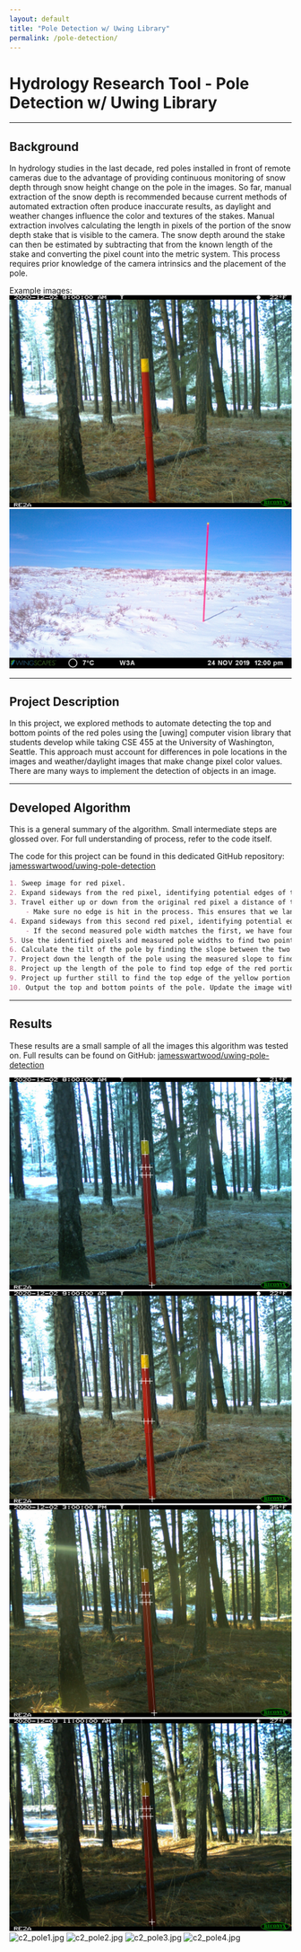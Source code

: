 ```yaml
---
layout: default
title: "Pole Detection w/ Uwing Library"
permalink: /pole-detection/
---
```


# Hydrology Research Tool - Pole Detection w/ Uwing Library

---

## Background

In hydrology studies in the last decade, red poles installed in front of remote cameras due to the advantage of providing continuous monitoring of snow depth through snow height change on the pole in the images. So far, manual extraction of the snow depth is recommended because current methods of automated extraction often produce inaccurate results, as daylight and weather changes influence the color and textures of the stakes. Manual extraction involves calculating the length in pixels of the portion of the snow depth stake that is visible to the camera. The snow depth around the stake can then be estimated by subtracting that from the known length of the stake and converting the pixel count into the metric system. This process requires prior knowledge of the camera intrinsics and the placement of the pole.

Example images:
![c1_pole2.jpg](images/data/c1_pole2.jpg)
![c2_pole3.jpg](images/data/c2_pole3.jpg)

---

## Project Description
 
In this project, we explored methods to automate detecting the top and bottom points of the red poles using the [uwing] computer vision library that students develop while taking CSE 455 at the University of Washington, Seattle. This approach must account for differences in pole locations in the images and weather/daylight images that make change pixel color values. There are many ways to implement the detection of objects in an image.

---

## Developed Algorithm

This is a general summary of the algorithm. Small intermediate steps are glossed over. For full understanding of process, refer to the code itself.

The code for this project can be found in this dedicated GitHub repository: [jamesswartwood/uwing-pole-detection](https://www.youtube.com/watch?v=dQw4w9WgXcQ)

```markdown
1. Sweep image for red pixel.
2. Expand sideways from the red pixel, identifying potential edges of the pole and measuring prospective pole width.
3. Travel either up or down from the original red pixel a distance of the measured width.
    - Make sure no edge is hit in the process. This ensures that we land on another pixel on the body of the pole. Otherwise, continue step 1.
4. Expand sideways from this second red pixel, identifying potential edges of the pole and measuring prospective pole width.
    - If the second measured pole width matches the first, we have found the pole. Otherwise, continue step 1.
5. Use the identified pixels and measured pole widths to find two points along the very center of the pole.
6. Calculate the tilt of the pole by finding the slope between the two points.
7. Project down the length of the pole using the measured slope to find the bottom edge. Before the bottom is found, occasionally recalibrate to the center of the pole to account for any bend in the pole and recalculate the slope.
8. Project up the length of the pole to find top edge of the red portion of the pole.
9. Project up further still to find the top edge of the yellow portion of the pole.
10. Output the top and bottom points of the pole. Update the image with annotations of the detection.
```

---

## Results

These results are a small sample of all the images this algorithm was tested on. Full results can be found on GitHub: [jamesswartwood/uwing-pole-detection](https://www.youtube.com/watch?v=dQw4w9WgXcQ)

![c1_pole1.jpg](images/annotated/c1_pole1.jpg)
![c1_pole2.jpg](images/annotated/c1_pole2.jpg)
![c1_pole3.jpg](images/annotated/c1_pole3.jpg)
![c1_pole4.jpg](images/annotated/c1_pole4.jpg)
![c2_pole1.jpg](images/annotated/c2_pole1.jpg)
![c2_pole2.jpg](images/annotated/c2_pole2.jpg)
![c2_pole3.jpg](images/annotated/c2_pole3.jpg)
![c2_pole4.jpg](images/annotated/c2_pole4.jpg)
